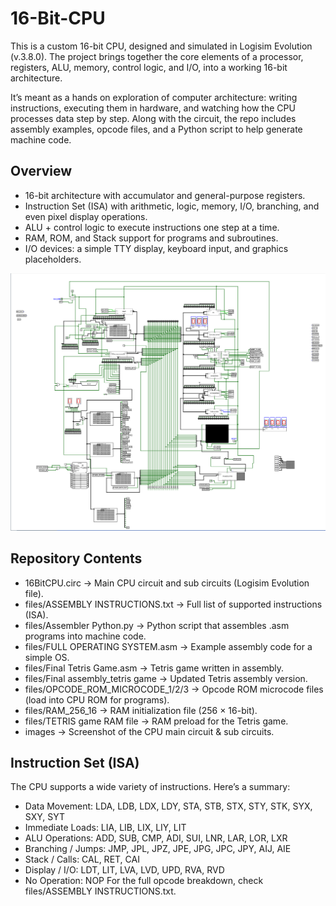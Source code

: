 # 16-Bit-CPU
This is a custom 16-bit CPU, designed and simulated in Logisim Evolution (v.3.8.0).
The project brings together the core elements of a processor, registers, ALU, memory, control logic, and I/O, into a working 16-bit architecture.

It’s meant as a hands on exploration of computer architecture: writing instructions, executing them in hardware, and watching how the CPU processes data step by step. Along with the circuit, the repo includes assembly examples, opcode files, and a Python script to help generate machine code.

## Overview
- 16-bit architecture with accumulator and general-purpose registers.
- Instruction Set (ISA) with arithmetic, logic, memory, I/O, branching, and even pixel display operations.
- ALU + control logic to execute instructions one step at a time.
- RAM, ROM, and Stack support for programs and subroutines.
- I/O devices: a simple TTY display, keyboard input, and graphics placeholders.

![16-bit CPU Circuit](images/16%20Bit%20CPU.png)

## Repository Contents
- 16BitCPU.circ → Main CPU circuit and sub circuits (Logisim Evolution file).
- files/ASSEMBLY INSTRUCTIONS.txt → Full list of supported instructions (ISA).
- files/Assembler Python.py → Python script that assembles .asm programs into machine code.
- files/FULL OPERATING SYSTEM.asm → Example assembly code for a simple OS.
- files/Final Tetris Game.asm → Tetris game written in assembly.
- files/Final assembly_tetris game → Updated Tetris assembly version.
- files/OPCODE_ROM_MICROCODE_1/2/3 → Opcode ROM microcode files (load into CPU ROM for programs).
- files/RAM_256_16 → RAM initialization file (256 × 16-bit).
- files/TETRIS game RAM file → RAM preload for the Tetris game.
- images → Screenshot of the CPU main circuit & sub circuits.

## Instruction Set (ISA)
The CPU supports a wide variety of instructions. Here’s a summary:

- Data Movement: LDA, LDB, LDX, LDY, STA, STB, STX, STY, STK, SYX, SXY, SYT
- Immediate Loads: LIA, LIB, LIX, LIY, LIT
- ALU Operations: ADD, SUB, CMP, ADI, SUI, LNR, LAR, LOR, LXR
- Branching / Jumps: JMP, JPL, JPZ, JPE, JPG, JPC, JPY, AIJ, AIE
- Stack / Calls: CAL, RET, CAI
- Display / I/O: LDT, LIT, LVA, LVD, UPD, RVA, RVD
- No Operation: NOP
For the full opcode breakdown, check files/ASSEMBLY INSTRUCTIONS.txt.
